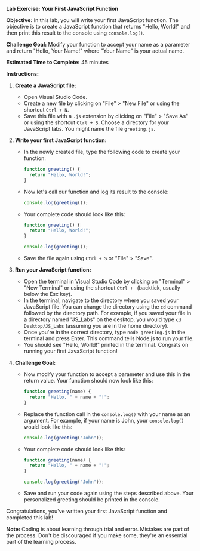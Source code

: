 **Lab Exercise: Your First JavaScript Function**

**Objective:** In this lab, you will write your first JavaScript function. The objective is to create a JavaScript function that returns "Hello, World!" and then print this result to the console using `console.log()`.

**Challenge Goal:** Modify your function to accept your name as a parameter and return "Hello, Your Name!" where "Your Name" is your actual name.

**Estimated Time to Complete:** 45 minutes

**Instructions:**

1. **Create a JavaScript file:**
    - Open Visual Studio Code.
    - Create a new file by clicking on "File" > "New File" or using the shortcut `Ctrl + N`.
    - Save this file with a `.js` extension by clicking on "File" > "Save As" or using the shortcut `Ctrl + S`. Choose a directory for your JavaScript labs. You might name the file `greeting.js`.

2. **Write your first JavaScript function:**
    - In the newly created file, type the following code to create your function:
        ```javascript
        function greeting() {
          return "Hello, World!";
        }
        ```
    - Now let's call our function and log its result to the console:
        ```javascript
        console.log(greeting());
        ```
    - Your complete code should look like this:
        ```javascript
        function greeting() {
          return "Hello, World!";
        }
        
        console.log(greeting());
        ```
    - Save the file again using `Ctrl + S` or "File" > "Save".

3. **Run your JavaScript function:**
    - Open the terminal in Visual Studio Code by clicking on "Terminal" > "New Terminal" or using the shortcut `Ctrl + ` (backtick, usually below the Esc key).
    - In the terminal, navigate to the directory where you saved your JavaScript file. You can change the directory using the `cd` command followed by the directory path. For example, if you saved your file in a directory named "JS_Labs" on the desktop, you would type `cd Desktop/JS_Labs` (assuming you are in the home directory).
    - Once you're in the correct directory, type `node greeting.js` in the terminal and press Enter. This command tells Node.js to run your file.
    - You should see "Hello, World!" printed in the terminal. Congrats on running your first JavaScript function!

4. **Challenge Goal:**
    - Now modify your function to accept a parameter and use this in the return value. Your function should now look like this:
        ```javascript
        function greeting(name) {
          return "Hello, " + name + "!";
        }
        ```
    - Replace the function call in the `console.log()` with your name as an argument. For example, if your name is John, your `console.log()` would look like this:
        ```javascript
        console.log(greeting("John"));
        ```
    - Your complete code should look like this:
        ```javascript
        function greeting(name) {
          return "Hello, " + name + "!";
        }
        
        console.log(greeting("John"));
        ```
    - Save and run your code again using the steps described above. Your personalized greeting should be printed in the console.

Congratulations, you've written your first JavaScript function and completed this lab!

**Note:** Coding is about learning through trial and error. Mistakes are part of the process. Don't be discouraged if you make some, they're an essential part of the learning process.